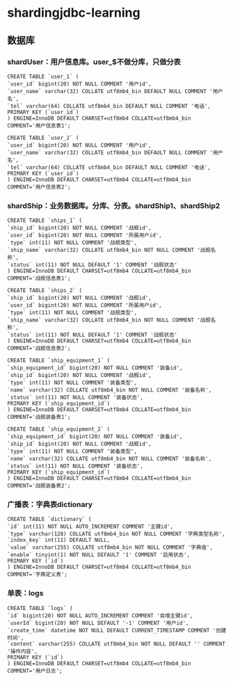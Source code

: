 # shardingjdbc-learning

## 数据库

### shardUser：用户信息库。user_$不做分库，只做分表

    CREATE TABLE `user_1` (
    `user_id` bigint(20) NOT NULL COMMENT '用户id',
    `user_name` varchar(32) COLLATE utf8mb4_bin DEFAULT NULL COMMENT '用户名',
    `tel` varchar(64) COLLATE utf8mb4_bin DEFAULT NULL COMMENT '电话',
    PRIMARY KEY (`user_id`)
    ) ENGINE=InnoDB DEFAULT CHARSET=utf8mb4 COLLATE=utf8mb4_bin COMMENT='用户信息表1';
    
    CREATE TABLE `user_2` (
    `user_id` bigint(20) NOT NULL COMMENT '用户id',
    `user_name` varchar(32) COLLATE utf8mb4_bin DEFAULT NULL COMMENT '用户名',
    `tel` varchar(64) COLLATE utf8mb4_bin DEFAULT NULL COMMENT '电话',
    PRIMARY KEY (`user_id`)
    ) ENGINE=InnoDB DEFAULT CHARSET=utf8mb4 COLLATE=utf8mb4_bin COMMENT='用户信息表2';


### shardShip：业务数据库。分库、分表。shardShip1、shardShip2

    CREATE TABLE `ships_1` (
    `ship_id` bigint(20) NOT NULL COMMENT '战舰id',
    `user_id` bigint(20) NOT NULL COMMENT '所属用户id',
    `type` int(11) NOT NULL COMMENT '战舰类型',
    `ship_name` varchar(32) COLLATE utf8mb4_bin NOT NULL COMMENT '战舰名称',
    `status` int(11) NOT NULL DEFAULT '1' COMMENT '战舰状态'
    ) ENGINE=InnoDB DEFAULT CHARSET=utf8mb4 COLLATE=utf8mb4_bin COMMENT='战舰信息表1';
    
    CREATE TABLE `ships_2` (
    `ship_id` bigint(20) NOT NULL COMMENT '战舰id',
    `user_id` bigint(20) NOT NULL COMMENT '所属用户id',
    `type` int(11) NOT NULL COMMENT '战舰类型',
    `ship_name` varchar(32) COLLATE utf8mb4_bin NOT NULL COMMENT '战舰名称',
    `status` int(11) NOT NULL DEFAULT '1' COMMENT '战舰状态'
    ) ENGINE=InnoDB DEFAULT CHARSET=utf8mb4 COLLATE=utf8mb4_bin COMMENT='战舰信息表2';
    
    CREATE TABLE `ship_equipment_1` (
    `ship_equipment_id` bigint(20) NOT NULL COMMENT '装备id',
    `ship_id` bigint(20) NOT NULL COMMENT '战舰id',
    `type` int(11) NOT NULL COMMENT '装备类型',
    `name` varchar(32) COLLATE utf8mb4_bin NOT NULL COMMENT '装备名称',
    `status` int(11) NOT NULL COMMENT '装备状态',
    PRIMARY KEY (`ship_equipment_id`)
    ) ENGINE=InnoDB DEFAULT CHARSET=utf8mb4 COLLATE=utf8mb4_bin COMMENT='战舰装备表1';
    
    CREATE TABLE `ship_equipment_2` (
    `ship_equipment_id` bigint(20) NOT NULL COMMENT '装备id',
    `ship_id` bigint(20) NOT NULL COMMENT '战舰id',
    `type` int(11) NOT NULL COMMENT '装备类型',
    `name` varchar(32) COLLATE utf8mb4_bin NOT NULL COMMENT '装备名称',
    `status` int(11) NOT NULL COMMENT '装备状态',
    PRIMARY KEY (`ship_equipment_id`)
    ) ENGINE=InnoDB DEFAULT CHARSET=utf8mb4 COLLATE=utf8mb4_bin COMMENT='战舰装备表2';

### 广播表：字典表dictionary

    CREATE TABLE `dictionary` (
    `id` int(11) NOT NULL AUTO_INCREMENT COMMENT '主键id',
    `type` varchar(128) COLLATE utf8mb4_bin NOT NULL COMMENT '字典类型名称',
    `index_key` int(11) DEFAULT NULL,
    `value` varchar(255) COLLATE utf8mb4_bin NOT NULL COMMENT '字典值',
    `enable` tinyint(1) NOT NULL DEFAULT '1' COMMENT '启用状态',
    PRIMARY KEY (`id`)
    ) ENGINE=InnoDB DEFAULT CHARSET=utf8mb4 COLLATE=utf8mb4_bin COMMENT='字典定义表';

### 单表：logs

    CREATE TABLE `logs` (
    `id` bigint(20) NOT NULL AUTO_INCREMENT COMMENT '自增主键id',
    `userId` bigint(20) NOT NULL DEFAULT '-1' COMMENT '用户id',
    `create_time` datetime NOT NULL DEFAULT CURRENT_TIMESTAMP COMMENT '创建时间',
    `content` varchar(255) COLLATE utf8mb4_bin NOT NULL DEFAULT '' COMMENT '操作内容',
    PRIMARY KEY (`id`)
    ) ENGINE=InnoDB DEFAULT CHARSET=utf8mb4 COLLATE=utf8mb4_bin COMMENT='用户日志';